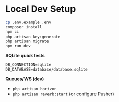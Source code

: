# Local Dev Setup

```bash
cp .env.example .env
composer install
npm ci
php artisan key:generate
php artisan migrate
npm run dev
```

**SQLite quick tests**
```
DB_CONNECTION=sqlite
DB_DATABASE=database/database.sqlite
```

**Queues/WS (dev)**
- `php artisan horizon`
- `php artisan reverb:start` (or configure Pusher)

